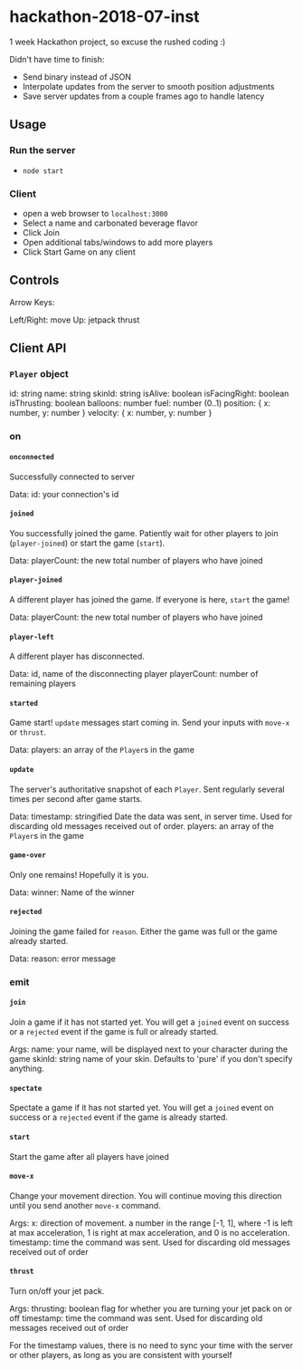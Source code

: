 # hackathon-2018-07-inst
1 week Hackathon project, so excuse the rushed coding :)

Didn't have time to finish:
* Send binary instead of JSON
* Interpolate updates from the server to smooth position adjustments
* Save server updates from a couple frames ago to handle latency

## Usage

### Run the server

* `node start`

### Client

* open a web browser to `localhost:3000`
* Select a name and carbonated beverage flavor
* Click Join
* Open additional tabs/windows to add more players
* Click Start Game on any client

## Controls

Arrow Keys:

Left/Right: move
Up: jetpack thrust

## Client API

### `Player` object

id: string
name: string
skinId: string
isAlive: boolean
isFacingRight: boolean
isThrusting: boolean
balloons: number
fuel: number (0..1)
position: { x: number, y: number }
velocity: { x: number, y: number }

### on

#### `onconnected`

Successfully connected to server

Data: id: your connection's id

#### `joined`

You successfully joined the game. Patiently wait for other players to join (`player-joined`) or start the game (`start`).

Data: playerCount: the new total number of players who have joined

#### `player-joined`

A different player has joined the game. If everyone is here, `start` the game!

Data: playerCount: the new total number of players who have joined

#### `player-left`

A different player has disconnected.

Data:
id, name of the disconnecting player
playerCount: number of remaining players

#### `started`

Game start! `update` messages start coming in. Send your inputs with `move-x` or `thrust`.

Data: players: an array of the `Player`s in the game

#### `update`

The server's authoritative snapshot of each `Player`. Sent regularly several times per second after game starts.

Data:
timestamp: stringified Date the data was sent, in server time. Used for discarding old messages received out of order.
players: an array of the `Player`s in the game

#### `game-over`

Only one remains! Hopefully it is you.

Data: winner: Name of the winner

#### `rejected`

Joining the game failed for `reason`. Either the game was full or the game already started.

Data: reason: error message

### emit

#### `join`

Join a game if it has not started yet. You will get a `joined` event on success or a `rejected` event if the game is full or already started.

Args:
name: your name, will be displayed next to your character during the game
skinId: string name of your skin. Defaults to 'pure' if you don't specify anything.

#### `spectate`

Spectate a game if it has not started yet. You will get a `joined` event on success or a `rejected` event if the game is already started.

#### `start`

Start the game after all players have joined

#### `move-x`

Change your movement direction. You will continue moving this direction until you send another `move-x` command.

Args:
x: direction of movement. a number in the range [-1, 1], where -1 is left at max acceleration, 1 is right at max acceleration, and 0 is no acceleration.
timestamp: time the command was sent. Used for discarding old messages received out of order

#### `thrust`

Turn on/off your jet pack.

Args:
thrusting: boolean flag for whether you are turning your jet pack on or off
timestamp: time the command was sent. Used for discarding old messages received out of order

For the timestamp values, there is no need to sync your time with the server or other players, as long as you are consistent with yourself
